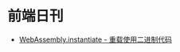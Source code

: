 # 前端日刊

* [WebAssembly.instantiate - 重载使用二进制代码](https://developer.mozilla.org/zh-CN/docs/Web/JavaScript/Reference/Global_Objects/WebAssembly/instantiate)
